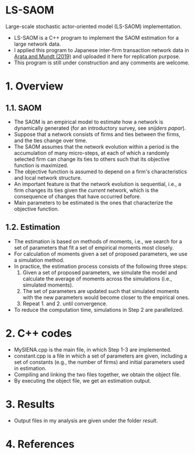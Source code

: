 # LS-SAOM
Large-scale stochastic actor-oriented model (LS-SAOM) implementation.

* LS-SAOM is a C++ program to implement the SAOM estimation for a large network data.
* I applied this program to Japanese inter-firm transaction network data in [Arata and Mundt (2019)](https://www.rieti.go.jp/jp/publications/dp/19e027.pdf) and uploaded it here for replication purpose.
* This program is still under construction and any comments are welcome.

# 1. Overview
## 1.1. SAOM

* The SAOM is an empirical model to estimate how a network is dynamically generated (for an introductory survey, see *snijders papar*).
* Suppose that a network consists of firms and ties between the firms, and the ties change over time.
* The SAOM assumes that the network evolution within a period is the accumulation of many micro-steps, at each of which a randomly selected firm can change its ties to others such that its objective function is maximized.
* The objective function is assumed to depend on a firm's characteristics and local network structure.
* An important feature is that the network evolution is sequential, i.e., a firm changes its ties given the *current* network, which is the consequence of changes that have occurred before.
* Main parameters to be estimated is the ones that characterize the objective function.

## 1.2. Estimation

* The estimation is based on methods of moments, i.e., we search for a set of parameters that fit a set of empirical moments most closely.
* For calculation of moments given a set of proposed parameters, we use a simulation method.
* In practice, the estimation process consists of the following three steps:
  1. Given a set of proposed parameters, we simulate the model and calculate the average of moments across the simulations (i.e., simulated moments).
  2. The set of parameters are updated such that simulated moments with the new parameters would become closer to the empirical ones.
  3. Repeat 1. and 2. until convergence.
* To reduce the computation time, simulations in Step 2 are parallelized.

# 2. C++ codes

* MySIENA.cpp is the main file, in which Step 1-3 are implemented.
* constant.cpp is a file in which a set of parameters are given, including a set of constants (e.g., the number of firms) and initial parameters used in estimation.
* Compiling and linking the two files together, we obtain the object file.
* By executing the object file, we get an estimation output.

# 3. Results

* Output files in my analysis are given under the folder *result*.

# 4. References